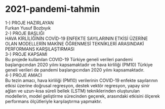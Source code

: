 # 2021-pandemi-tahmin
1-) PROJE HAZIRLAYAN <br/>
  Furkan Yusuf Bozbıyık <br/>
2-) PROJE BAŞLIĞI <br/>
  HAVA KİRLİLİĞİNİN COVİD-19 ENFEKTE SAYILARININ ETKİSİ ÜZERİNE OLAN MODELLERİN MAKİNE ÖĞRENMESİ TEKNİKLERİ ARASINDAKİ PERFORMANS KARŞILAŞTIRMASI<br/>
3-) PROJE KAPSAMI <br/>
  Bu projede kullanılan COVID-19 Türkiye geneli verileri pandemi başlangıcından 2020 yılını kapsamaktadır ve hava kirliliği (PM10) Türkiye geneli verileri de pandemi başlangıcından 2020 yılını kapsamaktadır. <br/>
4-) PROJE AMACI <br/>
  Bu tezin amacı, hava kirliliği (PM10) verilerinin COVID-19 enfekte sayılarının etkisi üzerine doğrusal regresyon, destek vektör regresyon, yapay sinir ağları ve uzun-kısa süreli bellek (LSTM) tekniklerinden oluşturulan modellerin, model geliştirme sürecinden geçerek, arasındaki etkisini ölçerek performans ölçütleriyle karşılaştırma yapmaktır.
